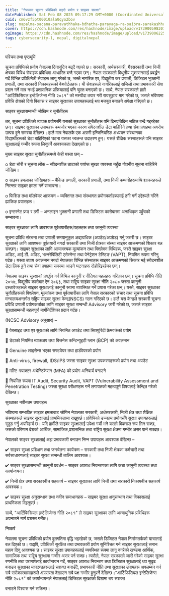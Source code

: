 ```yaml
---
title: "नेपालमा सूचना प्रविधिको बढ्दो प्रयोग र साइबर सरक्षा"
datePublished: Sat Feb 08 2025 09:17:29 GMT+0000 (Coordinated Universal Time)
cuid: cm6vzf5pt000i0ala0qyo2bov
slug: napalma-sacana-paravathhaka-bdhatha-parayaga-ra-saibra-sarakashha
cover: https://cdn.hashnode.com/res/hashnode/image/upload/v1739005983017/f7683c24-cb3b-4317-b328-f9452105bd2c.png
ogImage: https://cdn.hashnode.com/res/hashnode/image/upload/v1739006225905/5cbb1599-0ac0-4eb6-ab07-a49c6d4e89e1.png
tags: cybersecurity-1, nepal, digitalnepal

---
```


परिचय तथा पृष्ठभूमि

सूचना प्रविधिको प्रयोग नेपालमा दिनानुदिन बढ्दै गएको छ। सरकारी, अर्धसरकारी, गैरसरकारी तथा निजी क्षेत्रका विविध सेवाहरू प्रविधिमा आधारित बन्दै गएका छन्। नेपाल सरकारले विधुतीय सुशासनलाई प्रवर्द्धन गर्दै विभिन्न प्रविधिमैत्री सेवाहरू लागू गरेको छ, जस्तै नागरिक एप, विद्युतीय कर प्रणाली, डिजिटल भुक्तानी प्रणाली, तथा सरकारी निकायहरूको वेबपोर्टलहरू। यी सेवाहरूले नागरिकलाई सजिलो तथा प्रभावकारी सेवा प्रदान गर्ने मात्र नभई प्रशासनिक प्रक्रियालाई पनि चुस्त बनाएको छ। साथै, नेपाल सरकारले हालै "आर्टिफिसियल इन्टेलिजेन्स नीति २०८१" को मस्यौदा तयार गरी रायसुझाव माग गरेको छ, जसले भविष्यमा प्रविधि क्षेत्रको दिगो विकास र साइबर सुरक्षाका उपायहरूलाई थप मजबुत बनाउने अपेक्षा गरिएको छ।

साइबर सुरक्षासम्बन्धी जोखिम र चुनौतीहरू

तर, सूचना प्रविधिको व्यापक प्रयोगसँगै यसको सुरक्षाका चुनौतीहरू पनि दिनप्रतिदिन जटिल बन्दै गइरहेका छन्। साइबर सुरक्षाका उपायहरू कमजोर भएका कारण संवेदनशील डेटा बाहिरिने तथा सेवा प्रवाहमा अवरोध उत्पन्न हुने समस्या देखिन्छ। हालै मात्र नेपालकै एक अग्रणी इन्जिनियरिङ अध्ययन संस्थानका विद्यार्थीहरूको डेटा बाहिरिएको घटना यसका ज्वलन्त उदाहरण हुन्। यसले शैक्षिक संस्थाहरूले पनि साइबर सुरक्षालाई गम्भीर रूपमा लिनुपर्ने आवश्यकता देखाएको छ।

मुख्य साइबर सुरक्षा चुनौतीहरूमध्ये केही यस्ता छन् –

o डेटा चोरी र सूचना लीक – संवेदनशील डाटाको पर्याप्त सुरक्षा व्यवस्था नहुँदा गोपनीय सूचना बाहिरिने जोखिम।

o साइबर हमलाका जोखिमहरू – बैंकिङ प्रणाली, सरकारी प्रणाली, तथा निजी कम्पनीहरूमाथि ह्याकरहरूले निरन्तर साइबर हमला गर्ने सम्भावना।

o फिशिङ तथा मॉलवेयर आक्रमण – व्यक्तिगत तथा संस्थागत प्रयोगकर्ताहरूलाई ठगी गर्ने उद्देश्यले गरिने ह्याकिङ प्रयासहरू।

o इन्टरनेट फ्रड र ठगी – अनलाइन भुक्तानी प्रणाली तथा डिजिटल कारोबारमा अनाधिकृत पहुँचको सम्भावना।

साइबर सुरक्षाका लागि आवश्यक पूर्वतयारीहरू/पहलहरू तथा कानुनी व्यवस्था

सूचना प्रविधि संरचना तथा प्रणाली समयानुकूल अद्यावधिक (अपडेट/अपग्रेड) गर्नु जरुरी छ। साइबर सुरक्षाको लागि आवश्यक पूर्वतयारी नगर्दा सरकारी तथा निजी क्षेत्रका संस्था साइबर आक्रमणको शिकार बन्न सक्छन्। साइबर सुरक्षाका लागि अत्यावश्यक मूल्यांकन तथा विश्लेषण विधिहरू, जस्तै साइबर सुरक्षा अडिट, आई.टी. अडिट, भल्नरेबिलिटी एसेस्मेन्ट तथा पेनेट्रेशन टेस्टिङ (VAPT), नियमित रूपमा गरिनु पर्दछ। यस्ता उपाय अवलम्बन नगर्दा नेपालका विभिन्न संस्थाहरू साइबर आक्रमणको सिकार भई संवेदनशील डेटा लिक हुने तथा सेवा प्रवाहमा समस्या आउने घटनाहरू दोहोरिइरहेका छन्।

नेपालमा साइबर सुरक्षाको प्रवर्द्धन गर्न विभिन्न कानुनी र नीतिगत पहलहरू गरिएका छन्। सूचना प्रविधि नीति २०५७, विद्युतीय कारोबार ऐन २०६३, तथा राष्ट्रिय साइबर सुरक्षा नीति २०८० जस्ता कानुनी दस्तावेजहरूले साइबर सुरक्षालाई कानुनी रूपमा व्यवस्थित गर्ने प्रयास गरेका छन्। यस्तै, साइबर सुरक्षाका चुनौतीहरूको विश्लेषण, मूल्यांकन तथा पूर्वतयारीका लागि नेपाल सरकारको संचार तथा सूचना प्रविधि मन्त्रालयअन्तर्गत राष्ट्रिय साइबर सुरक्षा केन्द्र(NSCS) गठन गरिएको छ। हालै यस केन्द्रले सरकारी सूचना प्रविधि प्रणाली प्रयोगकर्ताका लागि साइबर सुरक्षा सम्बन्धी Advisory जारी गरेको छ, जसले साइबर सुरक्षासम्बन्धी महत्वपूर्ण मार्गनिर्देशिका प्रदान गर्दछ।

(NCSC Advisory अनुसार) –

🔹 वेबसाइट तथा एप सुरक्षाको लागि नियमित अपडेट तथा सिक्युरिटी फ्रेमवर्कको प्रयोग

🔹 डेटाको नियमित ब्याकअप तथा बिजनेस कन्टिन्युइटी प्लान (BCP) को अवलम्बन

🔹 Genuine लाइसेन्स भएका सफ्टवेयर तथा हार्डवेयरको प्रयोग

🔹 Anti-virus, firewall, IDS/IPS जस्ता साइबर सुरक्षा उपकरणहरूको प्रयोग तथा अपडेट

🔹 मल्टि-फ्याक्टर अथेण्टिकेसन (MFA) को प्रयोग अनिवार्य बनाउने

🔹 नियमित रूपमा IT Audit, Security Audit, VAPT (Vulnerability Assessment and Penetration Testing) जस्ता सुरक्षा परीक्षणहरू गर्ने लगायतको महत्वपूर्ण विषयलाई केन्द्रित गरेको देखिन्छ।

सुरक्षाका नवीनतम उपायहरू

भविष्यमा सम्भावित साइबर हमलाबाट जोगिन नेपालका सरकारी, अर्धसरकारी, निजी क्षेत्र तथा शैक्षिक संस्थाहरूले साइबर सुरक्षालाई प्राथमिकतामा राख्नुपर्छ। प्रविधिको उच्चतम प्रयोगसँगै सुरक्षा उपायहरूलाई सुदृढ गर्नु अपरिहार्य छ। यदि हामीले साइबर सुरक्षालाई उपेक्षा गर्यौं भने यसले विकराल रूप लिन सक्छ, जसको परिणाम देशको आर्थिक, सामाजिक,प्रशासनिक तथा राष्ट्रिय सुरक्षा क्षेत्रमा गम्भीर असर पार्न सक्दछ।

नेपालको साइबर सुरक्षालाई अझ प्रभावकारी बनाउन निम्न उपायहरू आवश्यक देखिन्छ –

✔ साइबर सुरक्षा प्रशिक्षण तथा जनचेतना कार्यक्रम – सरकारी तथा निजी क्षेत्रका कर्मचारी तथा सर्वसाधारणलाई साइबर सुरक्षा सम्बन्धी तालिम आवश्यक।

✔ साइबर सुरक्षासम्बन्धी कानुनी प्रवर्धन – साइबर अपराध नियन्त्रणका लागि कडा कानुनी व्यवस्था तथा कार्यान्वयन।

✔ निजी क्षेत्र तथा सरकारबीच सहकार्य – साइबर सुरक्षाका लागि निजी तथा सरकारी निकायबीच सहकार्य आवश्यक।

✔ साइबर सुरक्षा अनुसन्धान तथा नवीन समाधानहरू – साइबर सुरक्षा अनुसन्धान तथा विकासलाई प्राथमिकता दिइनुपर्छ।

साथै, "आर्टिफिसियल इन्टेलिजेन्स नीति २०८१" ले साइबर सुरक्षाका लागि अत्याधुनिक प्रविधिहरू अपनाउने मार्ग प्रशस्त गर्नेछ।

निष्कर्ष

नेपालमा सूचना प्रविधिको प्रयोग द्रुतगतिमा वृद्धि भइरहेको छ, जसले डिजिटल नेपाल निर्माणतर्फको यात्रालाई बल दिएको छ। यद्यपि, प्रविधिको सुरक्षित तथा प्रभावकारी प्रयोग सुनिश्चित गर्न साइबर सुरक्षालाई समान महत्व दिनु आवश्यक छ। साइबर सुरक्षा उपायहरूलाई व्यवस्थित रूपमा लागू नगरेको खण्डमा आर्थिक, सामाजिक तथा राष्ट्रिय सुरक्षामा गम्भीर असर पर्न सक्छ। त्यसैले, नेपाल सरकारले जारी गरेको साइबर सुरक्षा रणनीति तथा परामर्शलाई कार्यान्वयन गर्दै, साइबर अपराध नियन्त्रण तथा डिजिटल सुरक्षालाई थप सुदृढ बनाउन सुरक्षाका मापदण्डहरूलाई सशक्त बनाउँदै, प्रभावकारी नीति तथा सुरक्षाका उपायहरू अवलम्बन गर्न सबै सरोकारवालाहरूले अग्रसरता देखाउन सबै पक्ष गम्भीर हुनुपर्ने देखिन्छ।"आर्टिफिसियल इन्टेलिजेन्स नीति २०८१" को कार्यान्वयनले नेपाललाई डिजिटल सुरक्षाको दिशामा थप सशक्त

बनाउने विश्वास गर्न सकिन्छ।